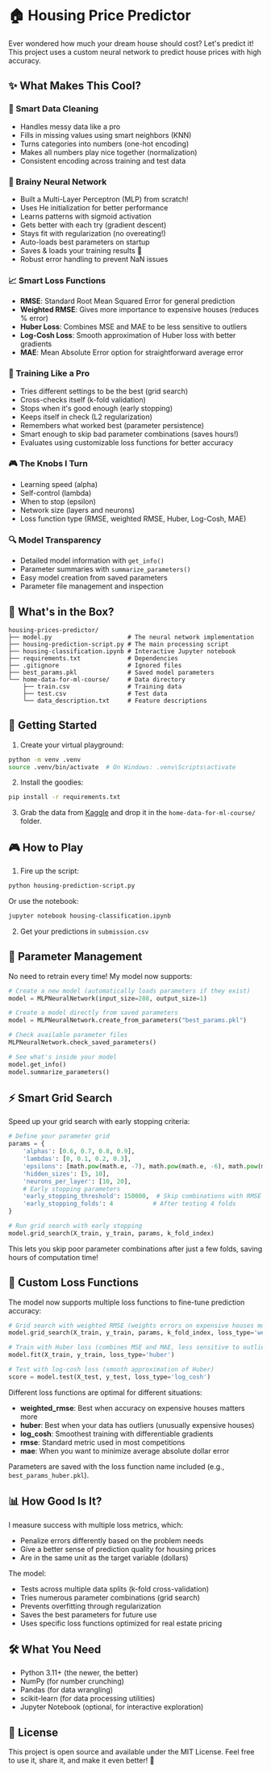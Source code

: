 # 🏠 Housing Price Predictor

Ever wondered how much your dream house should cost? Let's predict it! This project uses a custom neural network to predict house prices with high accuracy.

## ✨ What Makes This Cool?

### 🧹 Smart Data Cleaning
- Handles messy data like a pro
- Fills in missing values using smart neighbors (KNN)
- Turns categories into numbers (one-hot encoding)
- Makes all numbers play nice together (normalization)
- Consistent encoding across training and test data

### 🧠 Brainy Neural Network
- Built a Multi-Layer Perceptron (MLP) from scratch!
- Uses He initialization for better performance
- Learns patterns with sigmoid activation
- Gets better with each try (gradient descent)
- Stays fit with regularization (no overeating!)
- Auto-loads best parameters on startup
- Saves & loads your training results 💾
- Robust error handling to prevent NaN issues

### 📈 Smart Loss Functions
- **RMSE**: Standard Root Mean Squared Error for general prediction
- **Weighted RMSE**: Gives more importance to expensive houses (reduces % error)
- **Huber Loss**: Combines MSE and MAE to be less sensitive to outliers
- **Log-Cosh Loss**: Smooth approximation of Huber loss with better gradients
- **MAE**: Mean Absolute Error option for straightforward average error

### 🎯 Training Like a Pro
- Tries different settings to be the best (grid search)
- Cross-checks itself (k-fold validation)
- Stops when it's good enough (early stopping)
- Keeps itself in check (L2 regularization)
- Remembers what worked best (parameter persistence)
- Smart enough to skip bad parameter combinations (saves hours!)
- Evaluates using customizable loss functions for better accuracy

### 🎮 The Knobs I Turn
- Learning speed (alpha)
- Self-control (lambda)
- When to stop (epsilon)
- Network size (layers and neurons)
- Loss function type (RMSE, weighted RMSE, Huber, Log-Cosh, MAE)

### 🔍 Model Transparency
- Detailed model information with `get_info()`
- Parameter summaries with `summarize_parameters()`
- Easy model creation from saved parameters
- Parameter file management and inspection

## 📁 What's in the Box?

```
housing-prices-predictor/
├── model.py                     # The neural network implementation
├── housing-prediction-script.py # The main processing script
├── housing-classification.ipynb # Interactive Jupyter notebook
├── requirements.txt             # Dependencies
├── .gitignore                   # Ignored files
├── best_params.pkl              # Saved model parameters
└── home-data-for-ml-course/     # Data directory
    ├── train.csv                # Training data
    ├── test.csv                 # Test data
    └── data_description.txt     # Feature descriptions
```

## 🚀 Getting Started

1. Create your virtual playground:
```bash
python -m venv .venv
source .venv/bin/activate  # On Windows: .venv\Scripts\activate
```

2. Install the goodies:
```bash
pip install -r requirements.txt
```

3. Grab the data from [Kaggle](https://www.kaggle.com/competitions/home-data-for-ml-course/data) and drop it in the `home-data-for-ml-course/` folder.

## 🎮 How to Play

1. Fire up the script:
```bash
python housing-prediction-script.py
```

Or use the notebook:
```bash
jupyter notebook housing-classification.ipynb
```

2. Get your predictions in `submission.csv`

## 💾 Parameter Management

No need to retrain every time! My model now supports:

```python
# Create a new model (automatically loads parameters if they exist)
model = MLPNeuralNetwork(input_size=288, output_size=1)

# Create a model directly from saved parameters
model = MLPNeuralNetwork.create_from_parameters("best_params.pkl")

# Check available parameter files
MLPNeuralNetwork.check_saved_parameters()

# See what's inside your model
model.get_info()
model.summarize_parameters()
```

## ⚡ Smart Grid Search

Speed up your grid search with early stopping criteria:

```python
# Define your parameter grid
params = {
    'alphas': [0.6, 0.7, 0.8, 0.9],
    'lambdas': [0, 0.1, 0.2, 0.3],
    'epsilons': [math.pow(math.e, -7), math.pow(math.e, -6), math.pow(math.e, -5)],
    'hidden_sizes': [5, 10],
    'neurons_per_layer': [10, 20],
    # Early stopping parameters
    'early_stopping_threshold': 150000,  # Skip combinations with RMSE > 150000
    'early_stopping_folds': 4           # After testing 4 folds
}

# Run grid search with early stopping
model.grid_search(X_train, y_train, params, k_fold_index)
```

This lets you skip poor parameter combinations after just a few folds, saving hours of computation time!

## 🎯 Custom Loss Functions

The model now supports multiple loss functions to fine-tune prediction accuracy:

```python
# Grid search with weighted RMSE (weights errors on expensive houses more heavily)
model.grid_search(X_train, y_train, params, k_fold_index, loss_type='weighted_rmse')

# Train with Huber loss (combines MSE and MAE, less sensitive to outliers)
model.fit(X_train, y_train, loss_type='huber')

# Test with log-cosh loss (smooth approximation of Huber)
score = model.test(X_test, y_test, loss_type='log_cosh')
```

Different loss functions are optimal for different situations:

- **weighted_rmse**: Best when accuracy on expensive houses matters more
- **huber**: Best when your data has outliers (unusually expensive houses)
- **log_cosh**: Smoothest training with differentiable gradients
- **rmse**: Standard metric used in most competitions
- **mae**: When you want to minimize average absolute dollar error

Parameters are saved with the loss function name included (e.g., `best_params_huber.pkl`).

## 📊 How Good Is It?

I measure success with multiple loss metrics, which:
- Penalize errors differently based on the problem needs
- Give a better sense of prediction quality for housing prices
- Are in the same unit as the target variable (dollars)

The model:
- Tests across multiple data splits (k-fold cross-validation)
- Tries numerous parameter combinations (grid search)
- Prevents overfitting through regularization
- Saves the best parameters for future use
- Uses specific loss functions optimized for real estate pricing

## 🛠️ What You Need

- Python 3.11+ (the newer, the better)
- NumPy (for number crunching)
- Pandas (for data wrangling)
- scikit-learn (for data processing utilities)
- Jupyter Notebook (optional, for interactive exploration)

## 📝 License

This project is open source and available under the MIT License. Feel free to use it, share it, and make it even better! 🚀